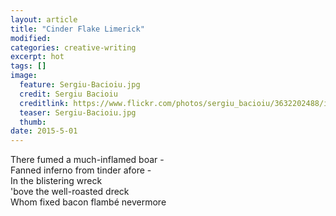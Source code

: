 ```yaml
---
layout: article
title: "Cinder Flake Limerick"
modified:
categories: creative-writing
excerpt: hot
tags: []
image:
  feature: Sergiu-Bacioiu.jpg
  credit: Sergiu Bacioiu
  creditlink: https://www.flickr.com/photos/sergiu_bacioiu/3632202488/in/photolist-6wXZfQ-423eS-2yU31-bj7NLp-58g3mv-ePjN-5KSobd-8Fgbm5-azspTi-5ivrpL-hNRm-upxB-7VPeUg-6XHs4G-5yXxax-icZwXR-5HVKM2-5FC3FN-pcFqae-9qWm9Q-5oqSun-HHny6-7iq4MY-p9Xqwn-dbT7Yh-5swx7n-8pteZp-4ybzcv-gtv6RK-8EK8Kh-cyqSY-c3yBqC-egbBgF-8ZhLse-n9D6R4-4rBEW-8Tgj68-hz13RE-bmPBnM-3tt3kG-qccMSv-c56KuQ-7BxHTe-hPy4UA-5epkYf-7drdJw-bSrnJv-5w1iiZ-aYsG1X-bFadpe
  teaser: Sergiu-Bacioiu.jpg
  thumb:
date: 2015-5-01
---
```


There fumed a much-inflamed boar - <br>
Fanned inferno from tinder afore - <br>
In the blistering wreck <br>
'bove the well-roasted dreck <br>
Whom fixed bacon flambé nevermore
